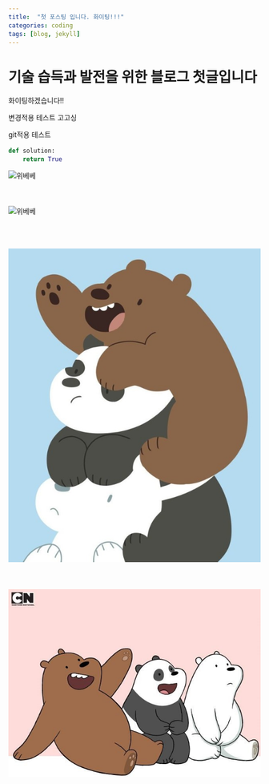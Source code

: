 ```yaml
---
title:  "첫 포스팅 입니다. 화이팅!!!"
categories: coding
tags: [blog, jekyll]
---
```


# 기술 습득과 발전을 위한 블로그 첫글입니다

화이팅하겠습니다!!

변경적용 테스트 고고싱

git적용 테스트

```python
def solution:
    return True
```


![위베베](../../images/2022-03-03-first/위베베.png) <br><br><br><br>
![위베베](../../../images/2022-03-03-first/위베베.png) <br><br><br><br>

![위베베](../images/2022-03-03-first/위베베.png) <br><br><br><br>
![위베베2](../images/2022-03-03-first/위베베2.png)

